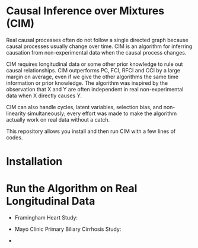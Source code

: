 # Causal Inference over Mixtures (CIM)

Real causal processes often do not follow a single directed graph because causal processes usually change over time. CIM is an algorithm for inferring causation from non-experimental data when the causal process changes. 

CIM requires longitudinal data or some other prior knowledge to rule out causal relationships. CIM outperforms PC, FCI, RFCI and CCI by a large margin on average, even if we give the other algorithms the same time information or prior knowledge. The algorithm was inspired by the observation that X and Y are often independent in real non-experimental data when X directly causes Y.

CIM can also handle cycles, latent variables, selection bias, and non-linearity simultaneously; every effort was made to make the algorithm actually work on real data without a catch. 

This repository allows you install and then run CIM with a few lines of codes.

# Installation


# Run the Algorithm on Real Longitudinal Data
- Framingham Heart Study:

- Mayo Clinic Primary Biliary Cirrhosis Study:

- 
